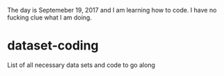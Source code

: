 The day is Septemeber 19, 2017 and I am learning how to code. I have no fucking clue what I am doing.


# dataset-coding
List of all necessary data sets and code to go along


